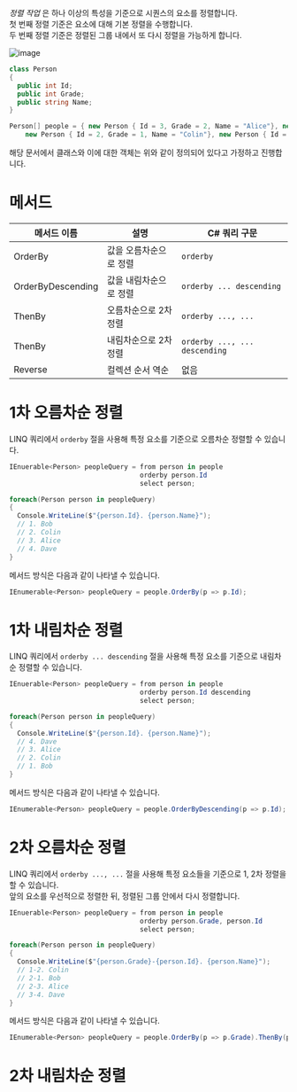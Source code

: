 _정렬 작업_ 은 하나 이상의 특성을 기준으로 시퀀스의 요소를 정렬합니다.     
첫 번째 정렬 기준은 요소에 대해 기본 정렬을 수행합니다.    
두 번째 정렬 기준은 정렬된 그룹 내에서 또 다시 정렬을 가능하게 합니다.     

![image](https://github.com/user-attachments/assets/22b7e3e3-0c2b-4561-a028-db91851e974a)

```cs
class Person
{
  public int Id;
  public int Grade;
  public string Name;
}
```
```cs
Person[] people = { new Person { Id = 3, Grade = 2, Name = "Alice"}, new Person { Id = 1, Grade = 2, Name = "Bob" },
    new Person { Id = 2, Grade = 1, Name = "Colin"}, new Person { Id = 4, Grade = 3, Name = "Dave"} };
```
해당 문서에서 클래스와 이에 대한 객체는 위와 같이 정의되어 있다고 가정하고 진행합니다.    

# 메서드
|메서드 이름|설명|C# 쿼리 구문|
|---|---|---|
|OrderBy|값을 오름차순으로 정렬|`orderby`|
|OrderByDescending|값을 내림차순으로 정렬|`orderby ... descending`|
|ThenBy|오름차순으로 2차 정렬|`orderby ..., ...`|
|ThenBy|내림차순으로 2차 정렬|`orderby ..., ... descending`|
|Reverse|컬렉션 순서 역순|없음|

# 1차 오름차순 정렬
LINQ 쿼리에서 `orderby` 절을 사용해 특정 요소를 기준으로 오름차순 정렬할 수 있습니다. 
```cs
IEnuerable<Person> peopleQuery = from person in people
                                 orderby person.Id
                                 select person;

foreach(Person person in peopleQuery)
{
  Console.WriteLine($"{person.Id}. {person.Name}");
  // 1. Bob
  // 2. Colin
  // 3. Alice
  // 4. Dave
}
```
메서드 방식은 다음과 같이 나타낼 수 있습니다.  
```cs
IEnumerable<Person> peopleQuery = people.OrderBy(p => p.Id);
```

# 1차 내림차순 정렬
LINQ 쿼리에서 `orderby ... descending` 절을 사용해 특정 요소를 기준으로 내림차순 정렬할 수 있습니다.    
```cs
IEnuerable<Person> peopleQuery = from person in people
                                 orderby person.Id descending
                                 select person;

foreach(Person person in peopleQuery)
{
  Console.WriteLine($"{person.Id}. {person.Name}");
  // 4. Dave
  // 3. Alice
  // 2. Colin
  // 1. Bob
}
```
메서드 방식은 다음과 같이 나타낼 수 있습니다.
```cs
IEnumerable<Person> peopleQuery = people.OrderByDescending(p => p.Id);
```

# 2차 오름차순 정렬
LINQ 쿼리에서 `orderby ..., ...` 절을 사용해 특정 요소들을 기준으로 1, 2차 정렬을 할 수 있습니다.      
앞의 요소를 우선적으로 정렬한 뒤, 정렬된 그룹 안에서 다시 정렬합니다.  
```cs
IEnuerable<Person> peopleQuery = from person in people
                                 orderby person.Grade, person.Id
                                 select person;

foreach(Person person in peopleQuery)
{
  Console.WriteLine($"{person.Grade}-{person.Id}. {person.Name}");
  // 1-2. Colin
  // 2-1. Bob
  // 2-3. Alice
  // 3-4. Dave
}
```
메서드 방식은 다음과 같이 나타낼 수 있습니다.
```cs
IEnumerable<Person> peopleQuery = people.OrderBy(p => p.Grade).ThenBy(p => p.Id);
```

# 2차 내림차순 정렬
